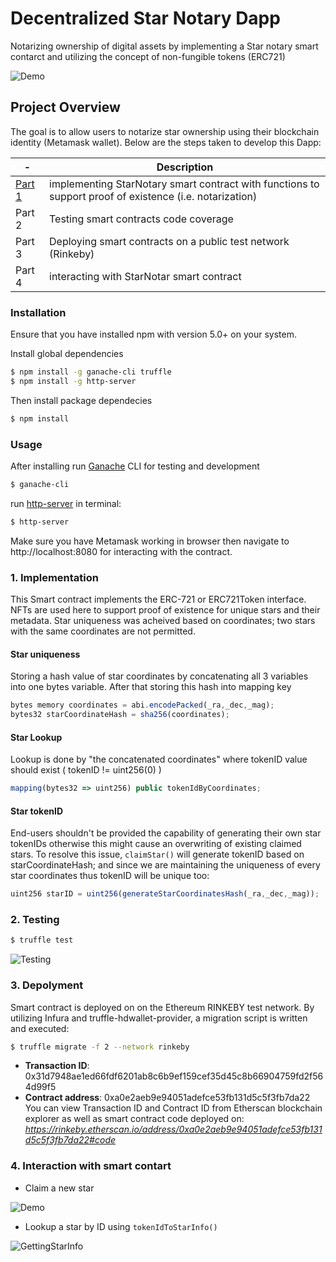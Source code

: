# Decentralized Star Notary Dapp

Notarizing ownership of digital assets by implementing a Star notary smart contarct and utilizing the concept of non-fungible tokens (ERC721)

![Demo](https://i.imgur.com/s786MV6.gif) 

## Project Overview
The goal is to allow users to notarize star ownership using their blockchain identity (Metamask wallet). Below are the steps taken to develop this Dapp:

| - | Description |
| ------- | ----------- |
| [Part 1](#1.implementation) | implementing StarNotary smart contract with functions to support proof of existence (i.e. notarization) |
| Part 2 | Testing smart contracts code coverage |
| Part 3 | Deploying smart contracts on a public test network (Rinkeby) |
| Part 4 | interacting with StarNotar smart contract |

### Installation
Ensure that you have installed npm with version 5.0+ on your system.

Install global dependencies
```bash
$ npm install -g ganache-cli truffle
$ npm install -g http-server
```

Then install package dependecies
```bash
$ npm install 
```
### Usage
After installing run [Ganache](https://github.com/trufflesuite/ganache-cli) CLI for testing and development
```bash
$ ganache-cli
```

 run [http-server](https://www.npmjs.com/package/http-server) in terminal:
```bash
$ http-server
```

Make sure you have Metamask working in browser then navigate to http://localhost:8080 for interacting with the contract.

### 1. Implementation
This Smart contract implements the ERC-721 or ERC721Token interface. NFTs are used here to support proof of existence for unique stars and their metadata.
Star uniqueness was acheived based on coordinates; two stars with the same coordinates are not permitted.

#### Star uniqueness
Storing a hash value of star coordinates by concatenating all 3 variables into one bytes variable. After that storing this hash into mapping key
```javascript
bytes memory coordinates = abi.encodePacked(_ra,_dec,_mag);
bytes32 starCoordinateHash = sha256(coordinates);
```

#### Star Lookup
Lookup is done by "the concatenated coordinates" where tokenID value should exist ( tokenID != uint256(0) ) 
```javascript
mapping(bytes32 => uint256) public tokenIdByCoordinates;
```

#### Star tokenID
End-users shouldn't be provided the capability of generating their own star tokenIDs otherwise this might cause an overwriting of existing claimed stars. To resolve this issue, `claimStar()` will generate tokenID based on starCoordinateHash; and since we are maintaining the uniqueness of every star coordinates thus tokenID will be unique too:
```javascript
uint256 starID = uint256(generateStarCoordinatesHash(_ra,_dec,_mag));
```


### 2. Testing
```bash
$ truffle test
```
![Testing](https://i.imgur.com/4jIfzVO.gif)


### 3. Depolyment
Smart contract is deployed on on the Ethereum RINKEBY test network. By utilizing Infura and truffle-hdwallet-provider, a migration script is written and executed:
```bash
$ truffle migrate -f 2 --network rinkeby
```
* __Transaction ID__: 0x31d7948ae1ed66fdf6201ab8c6b9ef159cef35d45c8b66904759fd2f564d99f5
* __Contract address__: 0xa0e2aeb9e94051adefce53fb131d5c5f3fb7da22
You can view Transaction ID and Contract ID from Etherscan blockchain explorer as well as smart contract code deployed on:
_https://rinkeby.etherscan.io/address/0xa0e2aeb9e94051adefce53fb131d5c5f3fb7da22#code_

### 4. Interaction with smart contart
* Claim a new star

![Demo](https://i.imgur.com/s786MV6.gif)

* Lookup a star by ID using `tokenIdToStarInfo()`

![GettingStarInfo](https://i.imgur.com/0fvdrhZ.gif)